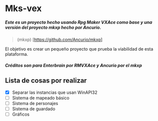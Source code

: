 # Mks-vex
##### Este es un proyecto hecho usando Rpg Maker VXAce como base y una versión del proyecto **mkxp** hecho por Ancurio.
> (mkxp) [https://github.com/Ancurio/mkxp]

El objetivo es crear un pequeño proyecto que prueba la viabilidad de esta plataforma.

##### Créditos son para Enterbrain por RMVXAce y Ancurio por el **mkxp**

## Lista de cosas por realizar

- [x] Separar las instancias que usan WinAPI32
- [ ] Sistema de mapeado básico
- [ ] Sistema de personajes
- [ ] Sistema de guardado
- [ ] Gráficos
